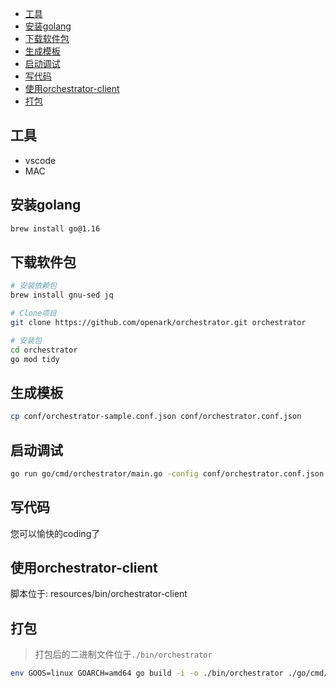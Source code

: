 - [工具](#工具)
- [安装golang](#安装golang)
- [下载软件包](#下载软件包)
- [生成模板](#生成模板)
- [启动调试](#启动调试)
- [写代码](#写代码)
- [使用orchestrator-client](#使用orchestrator-client)
- [打包](#打包)

## 工具
- vscode
- MAC

## 安装golang
```bash
brew install go@1.16
```

## 下载软件包
```bash
# 安装依赖包
brew install gnu-sed jq

# Clone项目
git clone https://github.com/openark/orchestrator.git orchestrator

# 安装包
cd orchestrator
go mod tidy
```

## 生成模板
```bash
cp conf/orchestrator-sample.conf.json conf/orchestrator.conf.json
```

## 启动调试
```bash
go run go/cmd/orchestrator/main.go -config conf/orchestrator.conf.json -debug http
```

## 写代码
您可以愉快的coding了

## 使用orchestrator-client
脚本位于: resources/bin/orchestrator-client

## 打包
> 打包后的二进制文件位于`./bin/orchestrator`

```bash
env GOOS=linux GOARCH=amd64 go build -i -o ./bin/orchestrator ./go/cmd/orchestrator/main.go
```